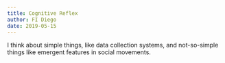 ```yaml
---
title: Cognitive Reflex
author: FI Diego
date: 2019-05-15
---
```


I think about simple things, like data collection systems, and not-so-simple things like emergent features in social movements.

